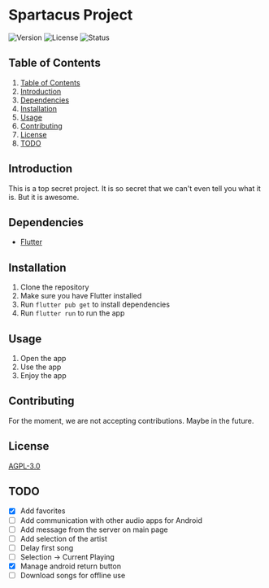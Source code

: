 # Spartacus Project
<img src="https://img.shields.io/badge/Version-0.0.1-blue.svg" alt="Version">
<img src="https://img.shields.io/badge/License-AGPL--3.0-blue.svg" alt="License">
<img src="https://img.shields.io/badge/Status-Active-green.svg" alt="Status">

## Table of Contents
1. [Table of Contents](#table-of-contents)
2. [Introduction](#introduction)
3. [Dependencies](#dependencies)
4. [Installation](#installation)
5. [Usage](#usage)
6. [Contributing](#contributing)
7. [License](#license)
8. [TODO](#todo)

## Introduction
This is a top secret project.  It is so secret that we can't even tell you what it is.  But it is awesome.

## Dependencies
- [Flutter](https://flutter.dev/docs/get-started/install)

## Installation
1. Clone the repository
2. Make sure you have Flutter installed
3. Run `flutter pub get` to install dependencies
4. Run `flutter run` to run the app

## Usage
1. Open the app
2. Use the app
3. Enjoy the app

## Contributing
For the moment, we are not accepting contributions. Maybe in the future.

## License
[AGPL-3.0](https://www.gnu.org/licenses/agpl-3.0.en.html)

## TODO
- [x] Add favorites
- [ ] Add communication with other audio apps for Android
- [ ] Add message from the server on main page
- [ ] Add selection of the artist
- [ ] Delay first song
- [ ] Selection -> Current Playing
- [x] Manage android return button
- [ ] Download songs for offline use
